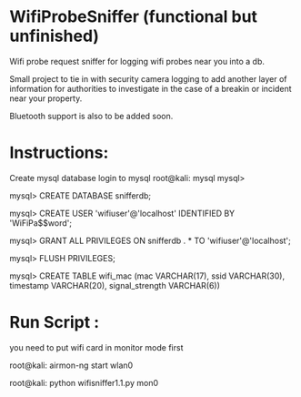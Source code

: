 # WifiProbeSniffer (functional but unfinished)
Wifi probe request sniffer for logging wifi probes near you into a db. 

Small project to tie in with security camera logging to add another layer of information for authorities to investigate in the case of a breakin or incident near your property. 

Bluetooth support is also to be added soon.

# Instructions:

Create mysql database
login to mysql
root@kali: mysql
mysql>

mysql> CREATE DATABASE snifferdb;

mysql> CREATE USER 'wifiuser'@'localhost' IDENTIFIED BY 'WiFiPa$$word'; 

mysql> GRANT ALL PRIVILEGES ON snifferdb . * TO 'wifiuser'@'localhost';

mysql> FLUSH PRIVILEGES;

mysql> CREATE TABLE wifi_mac (mac VARCHAR(17), ssid VARCHAR(30), timestamp VARCHAR(20), signal_strength VARCHAR(6))

# Run Script :
you need to put wifi card in monitor mode first

root@kali: airmon-ng start wlan0

root@kali: python wifisniffer1.1.py mon0

